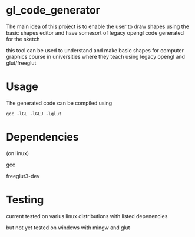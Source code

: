 # gl_code_generator

The main idea of this project is to enable the user to draw shapes using the basic shapes editor and have somesort of  legacy opengl code generated for the sketch

this tool can be used to understand and make basic shapes for computer graphics course in universities where they teach using legacy opengl and glut/freeglut


# Usage

The generated code can be compiled using  

`gcc -lGL -lGLU -lglut `


# Dependencies

(on linux) 
 
 gcc
 
 freeglut3-dev
 
 
# Testing
current tested on varius linux distributions with listed depenencies 

but not yet tested on windows with mingw and glut
